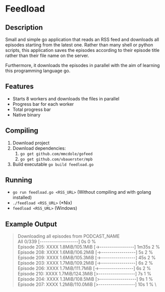 # Feedload

## Description

Small and simple go application that reads an RSS feed and downloads all episodes 
starting from the latest one. Rather than many shell or python scripts, this
application saves the episodes according to their episode title rather than their
file name on the server. 

Furthermore, it downloads the episodes in parallel with the aim of learning this 
programming language go.

## Features

* Starts 8 workers and downloads the files in parallel
* Progress bar for each worker
* Total progress bar
* Native binary

## Compiling

1. Download project
2. Download dependencies:
    1. `go get github.com/mmcdole/gofeed`
    2. `go get github.com/vbauerster/mpb`
3. Build executable `go build feedload.go`

## Running

* `go run feedload.go <RSS_URL>` (Without compiling and with golang installed)
* `./feedload <RSS_URL>` (*Nix)
* `feedload <RSS_URL>` (Windows)

## Example Output


>Downloading all episodes from PODCAST_NAME \
All                             0/339 [-------------------]  0s  0 % \
Episode 205: XXXX     1.8MiB/105.1MiB [->-----------------] 1m35s 2 % \
Episode 208: XXXX     1.6MiB/106.2MiB [->-----------------]  5s  2 % \
Episode 209: XXXX     1.6MiB/105.3MiB [->-----------------] 45s  2 % \
Episode 203: XXXX     1.7MiB/109.2MiB [->-----------------]  6s  2 % \
Episode 206: XXXX     1.7MiB/111.7MiB [->-----------------]  6s  2 % \
Episode 210: XXXX     1.7MiB/124.3MiB [>------------------]  7s  1 % \
Episode 204: XXXX     1.3MiB/108.5MiB [>------------------]  9s  1 % \
Episode 207: XXXX     1.2MiB/110.0MiB [>------------------] 10s  1 % \
